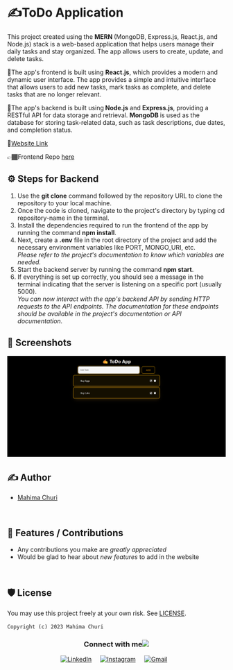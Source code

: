 # ✍️ToDo Application

This project created using the <b>MERN </b>(MongoDB, Express.js, React.js, and Node.js) stack is a web-based application that helps users manage their daily tasks and stay organized. The app allows users to create, update, and delete tasks.

📌The app's frontend is built using <b>React.js</b>, which provides a modern and dynamic user interface. The app provides a simple and intuitive interface that allows users to add new tasks, mark tasks as complete, and delete tasks that are no longer relevant.

📌The app's backend is built using<b> Node.js</b> and <b>Express.js</b>, providing a RESTful API for data storage and retrieval. <b>MongoDB </b>is used as the database for storing task-related data, such as task descriptions, due dates, and completion status.

🔗[Website Link](https://relaxed-croquembouche-a414f4.netlify.app/)

👉🏾Frontend Repo [here]()


## ⚙️ Steps for Backend
1. Use the <b>git clone</b> command followed by the repository URL to clone the repository to your local machine. 
2. Once the code is cloned, navigate to the project's directory by typing cd repository-name in the terminal.
3. Install the dependencies required to run the frontend of the app by running the command <b>npm install</b>.
4. Next, create a <b>.env</b> file in the root directory of the project and add the necessary environment variables like PORT, MONGO_URI, etc. 
<br><i>Please refer to the project's documentation to know which variables are needed.</i>
5. Start the backend server by running the command <b>npm start</b>.
6. If everything is set up correctly, you should see a message in the terminal indicating that the server is listening on a specific port (usually 5000).
<br><i>You can now interact with the app's backend API by sending HTTP requests to the API endpoints. The documentation for these endpoints should be available in the project's documentation or API documentation.</i>

## 👀 Screenshots
<div align="center">
<img src ="/assets/todo.png" width="700px">
</div>

## ✍ Author

- [Mahima Churi](https://github.com/Mahitej28)

<br>

## 📌 Features / Contributions
 - Any contributions you make are *greatly appreciated*
 - Would be glad to hear about *new features* to add in the website

<br>


## 🛡 License

You may use this project freely at your own risk. See [LICENSE](https://choosealicense.com/licenses/mit/).

    Copyright (c) 2023 Mahima Churi



<div align="center">
<h3> Connect with me<a href="https://gifyu.com/image/Zy2f"><img src="https://github.com/milaan9/milaan9/blob/main/Handshake.gif" width="50px"></a>
</h3> 
<p align="center">
    <a href="https://www.linkedin.com/in/mahimachuri" target="_blank"><img alt="LinkedIn" width="25px" src="https://cdn-icons-png.flaticon.com/512/3536/3536505.png"></a> &nbsp&nbsp&nbsp
    <a href="https://www.instagram.com/infoelegant10" target="_blank"><img alt="Instagram" width="25px" src="https://cdn-icons-png.flaticon.com/512/1384/1384063.png"></a> &nbsp&nbsp&nbsp
     <a href="mailto:mahimachuri.28@gmail.com" target="_blank"><img alt="Gmail" width="40px" height="30px" src="https://github.com/TheDudeThatCode/TheDudeThatCode/blob/master/Assets/Gmail.svg"></a>&nbsp&nbsp&nbsp
   </p>
